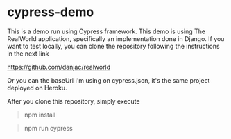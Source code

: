 # cypress-demo

This is a demo run using Cypress framework. 
This demo is using The RealWorld application, specifically an implementation done in Django. If you want to test locally, you can clone the repository following the instructions in the next link

https://github.com/danjac/realworld

Or you can the baseUrl I'm using on cypress.json, it's the same project  deployed on Heroku.

After you clone this repository, simply execute

> npm install

> npm run cypress 

